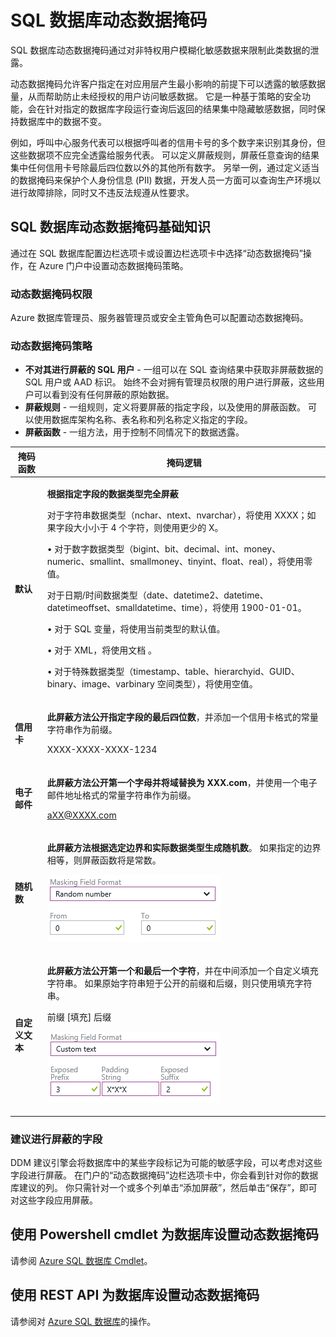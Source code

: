 <properties
    pageTitle="Azure SQL 数据库动态数据掩码 | Azure"
    description="SQL 数据库动态数据掩码通过对非特权用户模糊化敏感数据来控制此类数据的泄露"
    services="sql-database"
    documentationcenter=""
    author="ronitr"
    manager="jhubbard"
    editor=""
    translationtype="Human Translation" />
<tags
    ms.assetid="4b36d78e-7749-4f26-9774-eed1120a9182"
    ms.service="sql-database"
    ms.custom="secure and protect"
    ms.devlang="NA"
    ms.topic="article"
    ms.tgt_pltfrm="NA"
    ms.workload="data-services"
    ms.date="03/09/2017"
    wacn.date="04/17/2017"
    ms.author="ronitr; ronmat"
    ms.sourcegitcommit="7cc8d7b9c616d399509cd9dbdd155b0e9a7987a8"
    ms.openlocfilehash="cf13c0290cc0356db0885d6762a4ebebac304431"
    ms.lasthandoff="04/07/2017" />

# <a name="sql-database-dynamic-data-masking"></a>SQL 数据库动态数据掩码

SQL 数据库动态数据掩码通过对非特权用户模糊化敏感数据来限制此类数据的泄露。 

动态数据掩码允许客户指定在对应用层产生最小影响的前提下可以透露的敏感数据量，从而帮助防止未经授权的用户访问敏感数据。 它是一种基于策略的安全功能，会在针对指定的数据库字段运行查询后返回的结果集中隐藏敏感数据，同时保持数据库中的数据不变。

例如，呼叫中心服务代表可以根据呼叫者的信用卡号的多个数字来识别其身份，但这些数据项不应完全透露给服务代表。 可以定义屏蔽规则，屏蔽任意查询的结果集中任何信用卡号除最后四位数以外的其他所有数字。 另举一例，通过定义适当的数据掩码来保护个人身份信息 (PII) 数据，开发人员一方面可以查询生产环境以进行故障排除，同时又不违反法规遵从性要求。

## <a name="sql-database-dynamic-data-masking-basics"></a>SQL 数据库动态数据掩码基础知识
通过在 SQL 数据库配置边栏选项卡或设置边栏选项卡中选择“动态数据掩码”操作，在 Azure 门户中设置动态数据掩码策略。

### <a name="dynamic-data-masking-permissions"></a>动态数据掩码权限
Azure 数据库管理员、服务器管理员或安全主管角色可以配置动态数据掩码。

### <a name="dynamic-data-masking-policy"></a>动态数据掩码策略
* **不对其进行屏蔽的 SQL 用户** - 一组可以在 SQL 查询结果中获取非屏蔽数据的 SQL 用户或 AAD 标识。 始终不会对拥有管理员权限的用户进行屏蔽，这些用户可以看到没有任何屏蔽的原始数据。
* **屏蔽规则** - 一组规则，定义将要屏蔽的指定字段，以及使用的屏蔽函数。 可以使用数据库架构名称、表名称和列名称定义指定的字段。
* **屏蔽函数** - 一组方法，用于控制不同情况下的数据透露。

| 掩码函数 | 掩码逻辑 |
| --- | --- |
| **默认**|<p>**根据指定字段的数据类型完全屏蔽**</p><p>对于字符串数据类型（nchar、ntext、nvarchar），将使用 XXXX；如果字段大小小于 4 个字符，则使用更少的 X。</p><p>• 对于数字数据类型（bigint、bit、decimal、int、money、numeric、smallint、smallmoney、tinyint、float、real），将使用零值。</p><p>对于日期/时间数据类型（date、datetime2、datetime、datetimeoffset、smalldatetime、time），将使用 1900-01-01。</p><p>• 对于 SQL 变量，将使用当前类型的默认值。</p><p>• 对于 XML，将使用文档 <masked/>。</p><p>• 对于特殊数据类型（timestamp、table、hierarchyid、GUID、binary、image、varbinary 空间类型），将使用空值。</p> |
| **信用卡** |<p>**此屏蔽方法公开指定字段的最后四位数**，并添加一个信用卡格式的常量字符串作为前缀。</p><p>XXXX-XXXX-XXXX-1234 </p>|
| **电子邮件** |<p>**此屏蔽方法公开第一个字母并将域替换为 XXX.com**，并使用一个电子邮件地址格式的常量字符串作为前缀。</p><p>aXX@XXXX.com </p>|
| **随机数** |<p>**此屏蔽方法根据选定边界和实际数据类型生成随机数**。 如果指定的边界相等，则屏蔽函数将是常数。</p><p>![导航窗格](./media/sql-database-dynamic-data-masking-get-started/1_DDM_Random_number.png) </p>|
| **自定义文本** |<p>**此屏蔽方法公开第一个和最后一个字符**，并在中间添加一个自定义填充字符串。 如果原始字符串短于公开的前缀和后缀，则只使用填充字符串。 </p><p>前缀 [填充] 后缀</p><p>![导航窗格](./media/sql-database-dynamic-data-masking-get-started/2_DDM_Custom_text.png)</p> |

<a name="Anchor1"></a>

### <a name="recommended-fields-to-mask"></a>建议进行屏蔽的字段
DDM 建议引擎会将数据库中的某些字段标记为可能的敏感字段，可以考虑对这些字段进行屏蔽。 在门户的“动态数据掩码”边栏选项卡中，你会看到针对你的数据库建议的列。 你只需针对一个或多个列单击“添加屏蔽”，然后单击“保存”，即可对这些字段应用屏蔽。

## <a name="set-up-dynamic-data-masking-for-your-database-using-powershell-cmdlets"></a>使用 Powershell cmdlet 为数据库设置动态数据掩码
请参阅 [Azure SQL 数据库 Cmdlet](https://msdn.microsoft.com/zh-cn/library/azure/mt574084.aspx)。

## <a name="set-up-dynamic-data-masking-for-your-database-using-rest-api"></a>使用 REST API 为数据库设置动态数据掩码
请参阅对 [Azure SQL 数据库](https://msdn.microsoft.com/zh-cn/library/dn505719.aspx)的操作。
<!--Update_Description: update "掩码" to "屏蔽"; remove azure portal related content-->